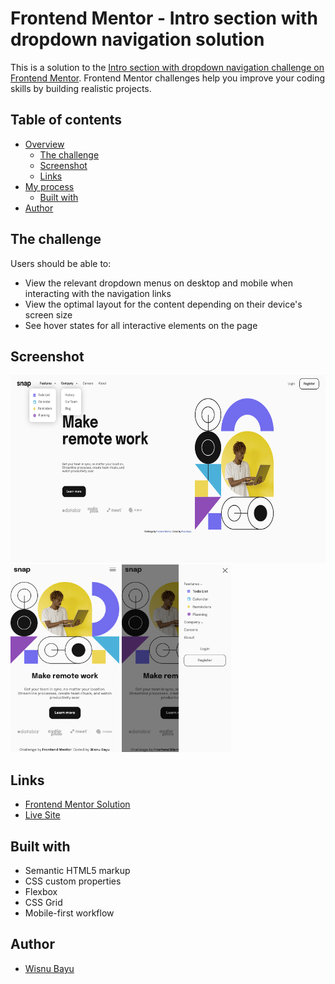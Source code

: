 # Frontend Mentor - Intro section with dropdown navigation solution

This is a solution to the [Intro section with dropdown navigation challenge on Frontend Mentor](https://www.frontendmentor.io/challenges/intro-section-with-dropdown-navigation-ryaPetHE5). Frontend Mentor challenges help you improve your coding skills by building realistic projects.

## Table of contents

-   [Overview](#overview)
    -   [The challenge](#the-challenge)
    -   [Screenshot](#screenshot)
    -   [Links](#links)
-   [My process](#my-process)
    -   [Built with](#built-with)
-   [Author](#author)

## The challenge

Users should be able to:

-   View the relevant dropdown menus on desktop and mobile when interacting with the navigation links
-   View the optimal layout for the content depending on their device's screen size
-   See hover states for all interactive elements on the page

## Screenshot

<img height='300' src="./screenshot-desktop.png" alt="desktop">
<img height='300' src="./screenshot-mobile.png" alt="mobile">
<img height='300' src="./screenshot-mobile-open.png" alt="mobile active">

## Links

-   <a href="https://www.frontendmentor.io/solutions/responsive-navigation-with-dropdown-and-sidenav-overlay-dkgKIoagKx" target="_blank" rel="noopener noreferrer">Frontend Mentor Solution</a>
-   <a href="https://wishba.github.io/intro-section-with-dropdown-navigation/" target="_blank" rel="noopener noreferrer">Live Site</a>

## Built with

-   Semantic HTML5 markup
-   CSS custom properties
-   Flexbox
-   CSS Grid
-   Mobile-first workflow

## Author

-   <a href="https://wishba.github.io/" target="_blank" rel="noopener noreferrer">Wisnu Bayu</a>
